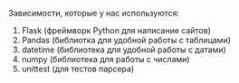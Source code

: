Зависимости, которые у нас используются:

1) Flask (фреймворк Python для написание сайтов)
2) Pandas (библиотка для удобной работы с таблицами)
3) datetime (библиотека для удобной работы с датами)
4) numpy (библиотека для работы с числами)
5) unittest (для тестов парсера)
